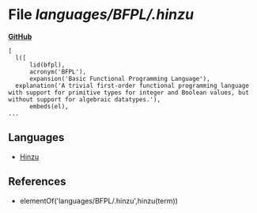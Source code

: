 # File _languages/BFPL/.hinzu_
**[GitHub](https://github.com/softlang/yas/blob/master/languages/BFPL/.hinzu)**
```
[
  l([
      lid(bfpl),
      acronym('BFPL'),
      expansion('Basic Functional Programming Language'),
  explanation('A trivial first-order functional programming language with support for primitive types for integer and Boolean values, but without support for algebraic datatypes.'),
      embeds(el),
...
```

## Languages
* [Hinzu](../languages/Hinzu.md)

## References
* elementOf('languages/BFPL/.hinzu',hinzu(term))
